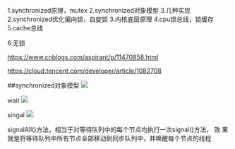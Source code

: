 1.synchronized原理，mutex
2.synchronized对象模型
3.几种实现
2.synchronized优化偏向锁，自旋锁
3.内核底层原理
4.cpu锁总线，锁缓存
5.cache总线

6.无锁

https://www.cnblogs.com/aspirant/p/11470858.html

https://cloud.tencent.com/developer/article/1082708


##synchronized对象模型
![](/Users/chris/workspace/xsource/linux/src/main/java/concurrent/images/synchronized对象模型.jpg)


wait
![](/Users/chris/workspace/xsource/linux/src/main/java/concurrent/images/synchronized对象模型_2.jpg)
        
singal
![](/Users/chris/workspace/xsource/linux/src/main/java/concurrent/images/synchronized对象模型_1.jpg)

signalAll()方法，相当于对等待队列中的每个节点均执行一次signal()方法，
效 果就是将等待队列中所有节点全部移动到同步队列中，并唤醒每个节点的线程
